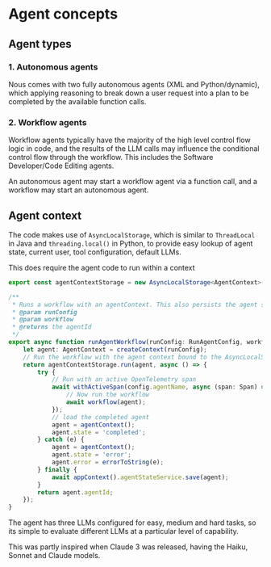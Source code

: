 # Agent concepts

## Agent types

### 1. Autonomous agents

Nous comes with two fully autonomous agents (XML and Python/dynamic), which applying reasoning to break down
a user request into a plan to be completed by the available function calls.

### 2. Workflow agents

Workflow agents typically have the majority of the high level control flow logic in code, and the results of the LLM calls
may influence the conditional control flow through the workflow.  This includes the Software Developer/Code Editing agents.

An autonomous agent may start a workflow agent via a function call, and a workflow may start an autonomous agent.

## Agent context

The code makes use of `AsyncLocalStorage`, which is similar to `ThreadLocal` in Java and `threading.local()` in Python,
to provide easy lookup of agent state, current user, tool configuration, default LLMs.

This does require the agent code to run within a context 
```typescript
export const agentContextStorage = new AsyncLocalStorage<AgentContext>();

/**
 * Runs a workflow with an agentContext. This also persists the agent so its actions can be reviewed and resumed in the UI
 * @param runConfig
 * @param workflow
 * @returns the agentId
 */
export async function runAgentWorkflow(runConfig: RunAgentConfig, workflow: (agent: AgentContext) => any): Promise<string> {
    let agent: AgentContext = createContext(runConfig);
    // Run the workflow with the agent context bound to the AsyncLocalStorage store
    return agentContextStorage.run(agent, async () => {
        try {
            // Run with an active OpenTelemetry span
            await withActiveSpan(config.agentName, async (span: Span) => {
                // Now run the workflow
                await workflow(agent);
            });
            // load the completed agent
            agent = agentContext();
            agent.state = 'completed';
        } catch (e) {
            agent = agentContext();
            agent.state = 'error';
            agent.error = errorToString(e);
        } finally {
            await appContext().agentStateService.save(agent);
        }
        return agent.agentId;
    });
}
```

The agent has three LLMs configured for easy, medium and hard tasks, so its simple to evaluate different LLMs at a particular level of capability.

This was partly inspired when Claude 3 was released, having the Haiku, Sonnet and Claude models.